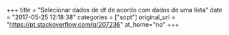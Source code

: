 +++
title = "Selecionar dados de df de acordo com dados de uma lista"
date = "2017-05-25 12:18:38"
categories = ["sopt"]
original_url = "https://pt.stackoverflow.com/q/207236"
at_home="no"
+++

